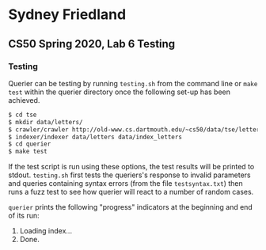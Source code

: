 # Sydney Friedland
## CS50 Spring 2020, Lab 6 Testing

### Testing
Querier can be testing by running `testing.sh` from the command line or `make test` within the querier directory once the following set-up has been achieved. 

``` bash
$ cd tse
$ mkdir data/letters/
$ crawler/crawler http://old-www.cs.dartmouth.edu/~cs50/data/tse/letters/index.html data/letters 3
$ indexer/indexer data/letters data/index_letters
$ cd querier
$ make test
```

If the test script is run using these options, the test results will be printed to stdout. `testing.sh` first tests the queriers's response to invalid parameters and queries containing syntax errors (from the file `testsyntax.txt`) then runs a fuzz test to see how querier will react to a number of random cases.

`querier` prints the following "progress" indicators at the beginning and end of its run:
  1. Loading index...
  2. Done.